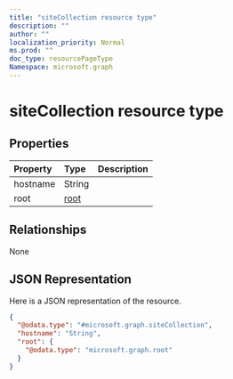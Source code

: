 ```yaml
---
title: "siteCollection resource type"
description: ""
author: ""
localization_priority: Normal
ms.prod: ""
doc_type: resourcePageType
Namespace: microsoft.graph
---
```



# siteCollection resource type



## Properties
|Property|Type|Description|
|:---|:---|:---|
|hostname|String||
|root|[root](../resources/root.md)||

## Relationships
None

## JSON Representation
Here is a JSON representation of the resource.
<!-- {
  "blockType": "resource",
  "@odata.type": "microsoft.graph.siteCollection"
}
-->
``` json
{
  "@odata.type": "#microsoft.graph.siteCollection",
  "hostname": "String",
  "root": {
    "@odata.type": "microsoft.graph.root"
  }
}
```

